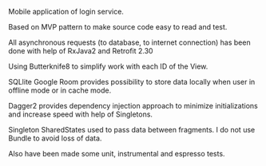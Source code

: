 Mobile application of login service.

Based on MVP pattern to make source code easy to read and test.

All asynchronous requests (to database, to internet connection) has been done with help of RxJava2 and Retrofit 2.30

Using Butterknife8 to simplify work with each ID of the View.

SQLlite Google Room provides possibility to store data locally when user in offline mode or in cache mode.

Dagger2 provides dependency injection approach to minimize initializations and increase speed with help of Singletons.

Singleton SharedStates used to pass data between fragments. I do not use Bundle to avoid loss of data.

Also have been made some unit, instrumental and espresso tests.
